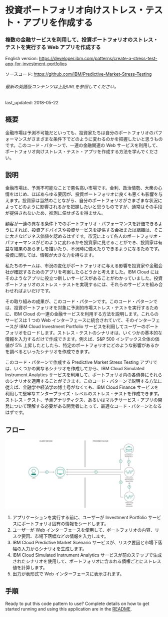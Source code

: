# 投資ポートフォリオ向けストレス・テスト・アプリを作成する

### 複数の金融サービスを利用して、投資ポートフォリオのストレス・テストを実行する Web アプリを作成する

English version: https://developer.ibm.com/patterns/create-a-stress-test-app-for-investment-portfolios
  
ソースコード: https://github.com/IBM/Predictive-Market-Stress-Testing

###### 最新の英語版コンテンツは上記URLを参照してください。
last_updated: 2018-05-22

 ## 概要

金融市場は予測不可能だといっても、投資家たちは自分のポートフォリオのパフォーマンスがさまざまな条件下でどのように変わるのかを把握したいと思うものです。このコード・パターンで、一連の金融関連の Web サービスを利用して、ポートフォリオ向けストレス・テスト・アプリを作成する方法を学んでください。

## 説明

金融市場は、予測不可能なことで悪名高い市場です。金利、政治情勢、大衆の心情をはじめ、ほぼあらゆる要因が、投資ポートフォリオに良くも悪くも影響を与えます。投資家は当然のことながら、自分のポートフォリオがさまざまな状況によってどのように影響されるかを把握したいと思うものですが、通常はその手段が提供されないため、推測に任せざるを得ません。

顧客が一連の異なる条件下でのポートフォリオ・パフォーマンスを評価できるようにすれば、投資アドバイスや投資サービスを提供する会社または組織は、そこに大きなビジネス価値を認めるはずです。市況によって各人のポートフォリオ・パフォーマンスがどのように変わるかを投資家に見せることができ、投資家は有益な結果のあらましを描いたり、不況時に備えたりできるようになるためです。投資に関しては、情報が大きな力を持ちます。

私たちのチームは、市況の変化がポートフォリオに与える影響を投資家や金融会社が確認するためのアプリを考案したらどうかと考えました。IBM Cloud にはそのようなアプリに役立つ新しいサービスがあることがわかっていました。投資ポートフォリオのストレス・テストを実現するには、それらのサービスを組み合わせればよいだけです。

その取り組みの成果が、このコード・パターンです。このコード・パターンでは、投資ポートフォリオを対象に予測的市場ストレス・テストを実行するために、IBM Cloud の一連の金融サービスを利用する方法を説明します。これらのサービスは 1 つの Web インターフェースに統合されていて、そのインターフェースが IBM Cloud Investment Portfolio サービスを利用してユーザーのポートフォリオをロードします。ストレス・テストのシナリオは、いくつかの基本的な情報を入力するだけで作成できます。例えば、S&P 500 インデックス全体の価値が 5% 上昇したとしたら、特定のポートフォリオにどのような影響があるかを調べるといったシナリオを作成できます。

このコード・パターンで作成する Predictive Market Stress Testing アプリでは、いくつかの異なるシナリオを作成してから、IBM Cloud Simulated Instrument Analytics サービスを利用して、ポートフォリオ内の各債券にそれらのシナリオを適用することができます。このコード・パターンで説明する方法に従えば、金融学や経済学の博士号がなくても、IBM Cloud Finance サービスを利用して堅牢なエンタープライズ・レベルのストレス・テストを作成できます。ストレス・テスト、予測アナリティクス、あるいはマルチサービス・アプリの開発について理解する必要がある開発者にとって、最適なコード・パターンとなるはずです。

## フロー

![フロー](./images/arch-stress-test.png)

1. アプリケーションを実行する前に、ユーザーが Investment Portfolio サービスにポートフォリオ固有の情報をシードします。
1. ユーザーが Web インターフェースを使用して、ポートフォリオの内容、リスク要因、市場下落幅などの情報を入力します。
1. IBM Cloud Predictive Market Scenario サービスが、リスク要因と市場下落幅の入力からシナリオを生成します。
1. IBM Cloud Simulated Instrument Analytics サービスが前のステップで生成されたシナリオを使用して、ポートフォリオに含まれる債権ごとにストレス値を計算します。
1. 出力が表形式で Web インターフェースに表示されます。

## 手順

Ready to put this code pattern to use? Complete details on how to get started running and using this application are in the [README](https://github.com/IBM/Predictive-Market-Stress-Testing/blob/master/README.md).
